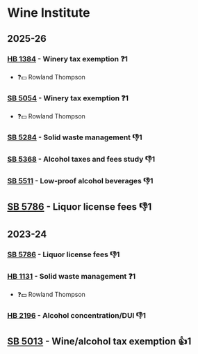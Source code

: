 # Wine Institute
## 2025-26

### [HB 1384](/bill/2025-26/hb/1384/) - Winery tax exemption   ❓1
* ❓💵 Rowland Thompson

### [SB 5054](/bill/2025-26/sb/5054/) - Winery tax exemption   ❓1
* ❓💵 Rowland Thompson

### [SB 5284](/bill/2025-26/sb/5284/) - Solid waste management  👎1 

### [SB 5368](/bill/2025-26/sb/5368/) - Alcohol taxes and fees study  👎1 

### [SB 5511](/bill/2025-26/sb/5511/) - Low-proof alcohol beverages  👎1 

## [SB 5786](/bill/2025-26/sb/5786/) - Liquor license fees  👎1 

## 2023-24

### [SB 5786](/bill/2023-24/sb/5786/) - Liquor license fees  👎1 

### [HB 1131](/bill/2023-24/hb/1131/) - Solid waste management   ❓1
* ❓💵 Rowland Thompson

### [HB 2196](/bill/2023-24/hb/2196/) - Alcohol concentration/DUI  👎1 

## [SB 5013](/bill/2023-24/sb/5013/) - Wine/alcohol tax exemption 👍1  
